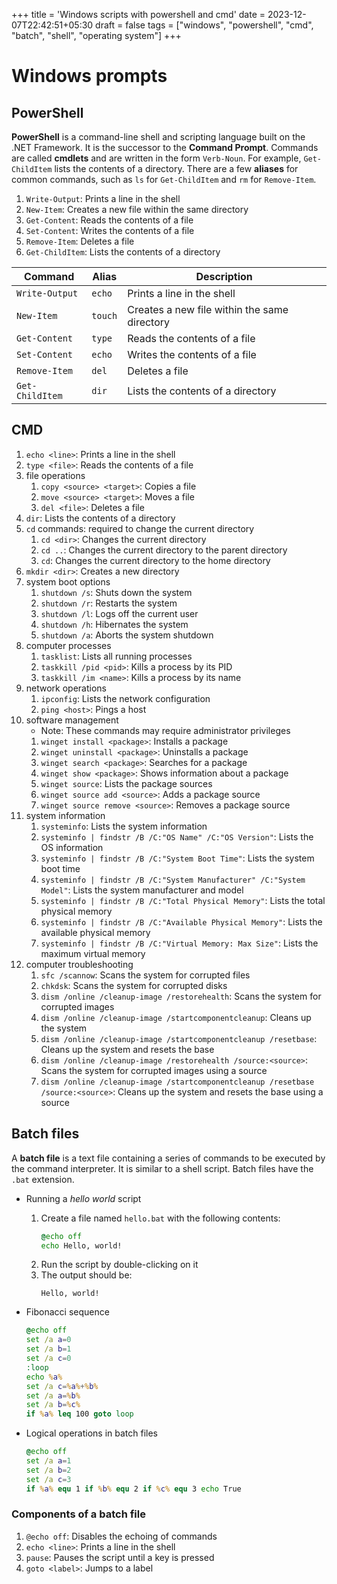 +++
title = 'Windows scripts with powershell and cmd'
date = 2023-12-07T22:42:51+05:30
draft = false
tags = ["windows", "powershell", "cmd", "batch", "shell", "operating system"]
+++

# Windows prompts

## PowerShell
**PowerShell** is a command-line shell and scripting language built on the .NET Framework. It is the successor to the **Command Prompt**.
Commands are called **cmdlets** and are written in the form `Verb-Noun`. For example, `Get-ChildItem` lists the contents of a directory.
There are a few **aliases** for common commands, such as `ls` for `Get-ChildItem` and `rm` for `Remove-Item`.

1. `Write-Output`: Prints a line in the shell
2. `New-Item`: Creates a new file within the same directory
3. `Get-Content`: Reads the contents of a file
4. `Set-Content`: Writes the contents of a file
5. `Remove-Item`: Deletes a file
6. `Get-ChildItem`: Lists the contents of a directory

| Command | Alias | Description |
| --- | --- | --- |
| `Write-Output` | `echo` | Prints a line in the shell |
| `New-Item` | `touch` | Creates a new file within the same directory |
| `Get-Content` | `type` | Reads the contents of a file |
| `Set-Content` | `echo` | Writes the contents of a file |
| `Remove-Item` | `del` | Deletes a file |
| `Get-ChildItem` | `dir` | Lists the contents of a directory |

## CMD
1. `echo <line>`: Prints a line in the shell
2. `type <file>`: Reads the contents of a file
3. file operations
	1. `copy <source> <target>`: Copies a file
	2. `move <source> <target>`: Moves a file
	3. `del <file>`: Deletes a file
4. `dir`: Lists the contents of a directory
5. `cd` commands: required to change the current directory
	1. `cd <dir>`: Changes the current directory
	2. `cd ..`: Changes the current directory to the parent directory
	3. `cd`: Changes the current directory to the home directory
8. `mkdir <dir>`: Creates a new directory
9. system boot options
	1. `shutdown /s`: Shuts down the system
	2. `shutdown /r`: Restarts the system
	3. `shutdown /l`: Logs off the current user
	4. `shutdown /h`: Hibernates the system
	5. `shutdown /a`: Aborts the system shutdown
10. computer processes
	1. `tasklist`: Lists all running processes
	2. `taskkill /pid <pid>`: Kills a process by its PID
	3. `taskkill /im <name>`: Kills a process by its name
11. network operations
	1. `ipconfig`: Lists the network configuration
	2. `ping <host>`: Pings a host
12. software management
	- Note: These commands may require administrator privileges
	1. `winget install <package>`: Installs a package
	2. `winget uninstall <package>`: Uninstalls a package
	3. `winget search <package>`: Searches for a package
	4. `winget show <package>`: Shows information about a package
	5. `winget source`: Lists the package sources
	6. `winget source add <source>`: Adds a package source
	7. `winget source remove <source>`: Removes a package source
13. system information
	1. `systeminfo`: Lists the system information
	2. `systeminfo | findstr /B /C:"OS Name" /C:"OS Version"`: Lists the OS information
	3. `systeminfo | findstr /B /C:"System Boot Time"`: Lists the system boot time
	4. `systeminfo | findstr /B /C:"System Manufacturer" /C:"System Model"`: Lists the system manufacturer and model
	5. `systeminfo | findstr /B /C:"Total Physical Memory"`: Lists the total physical memory
	6. `systeminfo | findstr /B /C:"Available Physical Memory"`: Lists the available physical memory
	7. `systeminfo | findstr /B /C:"Virtual Memory: Max Size"`: Lists the maximum virtual memory
14. computer troubleshooting
	1. `sfc /scannow`: Scans the system for corrupted files
	2. `chkdsk`: Scans the system for corrupted disks
	3. `dism /online /cleanup-image /restorehealth`: Scans the system for corrupted images
	4. `dism /online /cleanup-image /startcomponentcleanup`: Cleans up the system
	5. `dism /online /cleanup-image /startcomponentcleanup /resetbase`: Cleans up the system and resets the base
	6. `dism /online /cleanup-image /restorehealth /source:<source>`: Scans the system for corrupted images using a source
	7. `dism /online /cleanup-image /startcomponentcleanup /resetbase /source:<source>`: Cleans up the system and resets the base using a source

## Batch files
A **batch file** is a text file containing a series of commands to be executed by the command interpreter. It is similar to a shell script. Batch files have the `.bat` extension.

- Running a _hello world_ script
	1. Create a file named `hello.bat` with the following contents:
		```bat
		@echo off
		echo Hello, world!
		```
	2. Run the script by double-clicking on it
	3. The output should be:
		```
		Hello, world!
		```

- Fibonacci sequence
	```bat
	@echo off
	set /a a=0
	set /a b=1
	set /a c=0
	:loop
	echo %a%
	set /a c=%a%+%b%
	set /a a=%b%
	set /a b=%c%
	if %a% leq 100 goto loop
	```

- Logical operations in batch files
	```bat
	@echo off
	set /a a=1
	set /a b=2
	set /a c=3
	if %a% equ 1 if %b% equ 2 if %c% equ 3 echo True
	```
### Components of a batch file
1. `@echo off`: Disables the echoing of commands
2. `echo <line>`: Prints a line in the shell
3. `pause`: Pauses the script until a key is pressed
4. `goto <label>`: Jumps to a label
